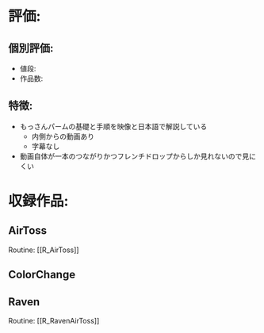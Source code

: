 # 評価:

## 個別評価:
- 値段:
- 作品数:

## 特徴:
- もっさんパームの基礎と手順を映像と日本語で解説している
	- 内側からの動画あり
	- 字幕なし
- 動画自体が一本のつながりかつフレンチドロップからしか見れないので見にくい


# 収録作品:

## AirToss
Routine: [[R_AirToss]]
## ColorChange

## Raven
Routine: [[R_RavenAirToss]]
